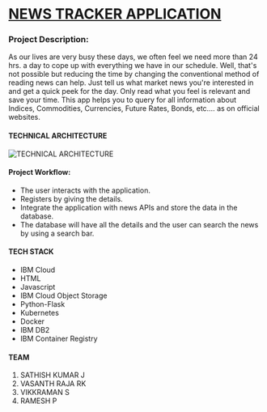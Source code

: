 # <ins>NEWS TRACKER APPLICATION</ins>
### Project Description:

As our lives are very busy these days, we often feel we need more than 24 hrs. a day to cope up with everything we have in our schedule. Well, that's not possible but reducing the time by changing the conventional method of reading news can help. Just tell us what market news you're interested in and get a quick peek for the day. Only read what you feel is relevant and save your time. This app helps you to query for all information about Indices, Commodities, Currencies, Future Rates, Bonds, etc.… as on official websites.

#### TECHNICAL ARCHITECTURE

![TECHNICAL ARCHITECTURE](https://lh4.googleusercontent.com/WxV5D1L-EMl3jnFqZS9L9w9oFOkzbID-ACQyYIyzvrAYaUxp-Ry_tbCPd9xG0YKPhV97C3yayncVX49Lnbv9tJE1O7SzpvhWtCADTaikdF-aKo2Ie7JOld9iysZB8R0tzDvUthOx)

#### Project Workflow:

-   The user interacts with the application.
-   Registers by giving the details.
-   Integrate the application with news APIs and store the data in the database.
-   The database will have all the details and the user can search the news by using a search bar.

#### TECH STACK
- IBM Cloud
- HTML
- Javascript
- IBM Cloud Object Storage
- Python-Flask
- Kubernetes
- Docker
- IBM DB2
- IBM Container Registry  

#### TEAM
1. SATHISH KUMAR J 
2. VASANTH RAJA RK 
3. VIKKRAMAN S         
4. RAMESH P   
        